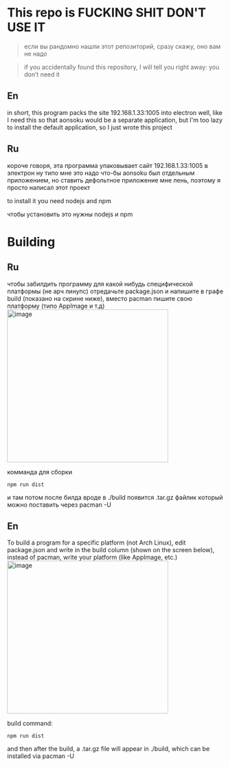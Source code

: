 
# This repo is FUCKING SHIT DON'T USE IT

> если вы рандомно нашли этот репозиторий, сразу скажу, оно вам не надо

> if you accidentally found this repository, I will tell you right away: you don’t need it

## En
in short, this program packs the site 192.168.1.33:1005 into electron
well, like I need this so that aonsoku would be a separate application, but I'm too lazy to install the default application, so I just wrote this project

## Ru
короче говоря, эта программа упаковывает сайт 192.168.1.33:1005 в электрон
ну типо мне это надо что-бы aonsoku был отдельным приложением, но ставить дефольтное приложение мне лень, поэтому я просто написал этот проект


to install it you need nodejs and npm

чтобы установить это нужны nodejs и npm

# Building

## Ru

чтобы забилдить программу для какой нибудь специфической платформы (не арч линупс) отредачьте package.json и напишите в графе build (показано на скрине ниже), вместо pacman пишите свою платформу (типо AppImage и т.д)
<img width="375" height="355" alt="image" src="https://github.com/user-attachments/assets/524a5352-90aa-4118-a79d-f4fde5785f75" />

комманда для сборки
```
npm run dist
```
и там потом после билда вроде в ./build появится .tar.gz файлик который можно поставить через pacman -U

## En
To build a program for a specific platform (not Arch Linux), edit package.json and write in the build column (shown on the screen below), instead of pacman, write your platform (like AppImage, etc.)
<img width="375" height="355" alt="image" src="https://github.com/user-attachments/assets/524a5352-90aa-4118-a79d-f4fde5785f75" />

build command:
```
npm run dist
```
and then after the build, a .tar.gz file will appear in ./build, which can be installed via pacman -U
